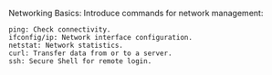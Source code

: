 Networking Basics: Introduce commands for network management:

    ping: Check connectivity.
    ifconfig/ip: Network interface configuration.
    netstat: Network statistics.
    curl: Transfer data from or to a server.
    ssh: Secure Shell for remote login.